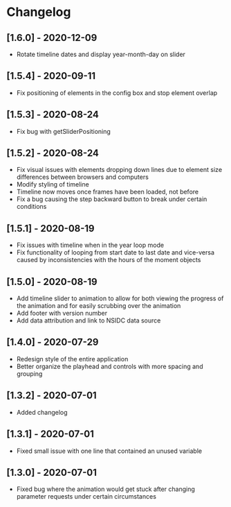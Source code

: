 # Changelog

## [1.6.0] - 2020-12-09
- Rotate timeline dates and display year-month-day on slider

## [1.5.4] - 2020-09-11
- Fix positioning of elements in the config box and stop element overlap

## [1.5.3] - 2020-08-24
- Fix bug with getSliderPositioning

## [1.5.2] - 2020-08-24
- Fix visual issues with elements dropping down lines due to element size differences between browsers and computers
- Modify styling of timeline
- Timeline now moves once frames have been loaded, not before
- Fix a bug causing the step backward button to break under certain conditions

## [1.5.1] - 2020-08-19
- Fix issues with timeline when in the year loop mode
- Fix functionality of looping from start date to last date and vice-versa caused by inconsistencies with the hours of the moment objects

## [1.5.0] - 2020-08-19
- Add timeline slider to animation to allow for both viewing the progress of the animation and for easily scrubbing over the animation
- Add footer with version number
- Add data attribution and link to NSIDC data source

## [1.4.0] - 2020-07-29
- Redesign style of the entire application
- Better organize the playhead and controls with more spacing and grouping

## [1.3.2] - 2020-07-01
- Added changelog

## [1.3.1] - 2020-07-01
- Fixed small issue with one line that contained an unused variable


## [1.3.0] - 2020-07-01
- Fixed bug where the animation would get stuck after changing parameter requests under certain circumstances
